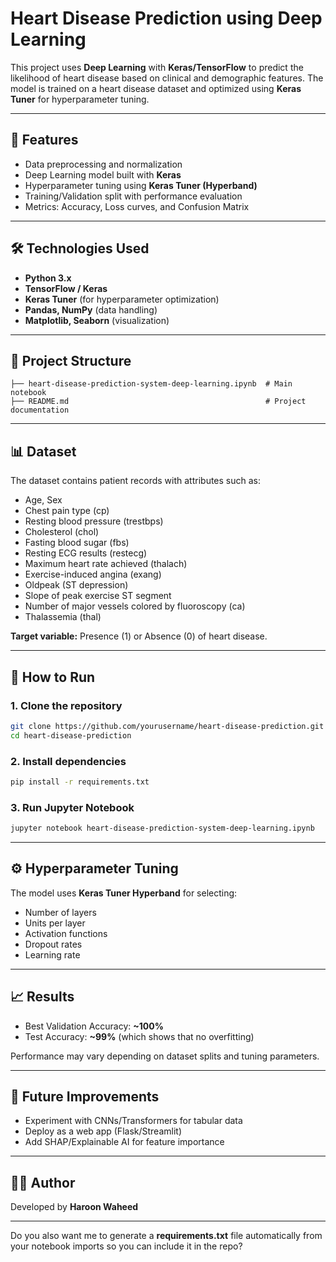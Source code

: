# Heart Disease Prediction using Deep Learning

This project uses **Deep Learning** with **Keras/TensorFlow** to predict the likelihood of heart disease based on clinical and demographic features. The model is trained on a heart disease dataset and optimized using **Keras Tuner** for hyperparameter tuning.

---

## 📌 Features

* Data preprocessing and normalization
* Deep Learning model built with **Keras**
* Hyperparameter tuning using **Keras Tuner (Hyperband)**
* Training/Validation split with performance evaluation
* Metrics: Accuracy, Loss curves, and Confusion Matrix

---

## 🛠️ Technologies Used

* **Python 3.x**
* **TensorFlow / Keras**
* **Keras Tuner** (for hyperparameter optimization)
* **Pandas, NumPy** (data handling)
* **Matplotlib, Seaborn** (visualization)

---

## 📂 Project Structure

```
├── heart-disease-prediction-system-deep-learning.ipynb  # Main notebook
├── README.md                                            # Project documentation
```

---

## 📊 Dataset

The dataset contains patient records with attributes such as:

* Age, Sex
* Chest pain type (cp)
* Resting blood pressure (trestbps)
* Cholesterol (chol)
* Fasting blood sugar (fbs)
* Resting ECG results (restecg)
* Maximum heart rate achieved (thalach)
* Exercise-induced angina (exang)
* Oldpeak (ST depression)
* Slope of peak exercise ST segment
* Number of major vessels colored by fluoroscopy (ca)
* Thalassemia (thal)

**Target variable:** Presence (1) or Absence (0) of heart disease.

---

## 🚀 How to Run

### 1. Clone the repository

```bash
git clone https://github.com/yourusername/heart-disease-prediction.git
cd heart-disease-prediction
```

### 2. Install dependencies

```bash
pip install -r requirements.txt
```

### 3. Run Jupyter Notebook

```bash
jupyter notebook heart-disease-prediction-system-deep-learning.ipynb
```

---

## ⚙️ Hyperparameter Tuning

The model uses **Keras Tuner Hyperband** for selecting:

* Number of layers
* Units per layer
* Activation functions
* Dropout rates
* Learning rate

---

## 📈 Results

* Best Validation Accuracy: **\~100%**
* Test Accuracy: **\~99%** (which shows that no overfitting)

Performance may vary depending on dataset splits and tuning parameters.

---

## 📌 Future Improvements

* Experiment with CNNs/Transformers for tabular data
* Deploy as a web app (Flask/Streamlit)
* Add SHAP/Explainable AI for feature importance

---

## 👨‍💻 Author

Developed by **Haroon Waheed**

---

Do you also want me to generate a **requirements.txt** file automatically from your notebook imports so you can include it in the repo?
